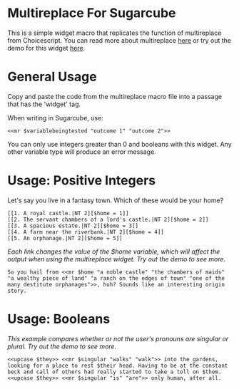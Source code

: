 # Multireplace For Sugarcube

This is a simple widget macro that replicates the function of multireplace from Choicescript. You can read more about multireplace [here](https://choicescriptdev.fandom.com/wiki/Multireplace) or try out the demo for this widget [here](https://merpati-katti.itch.io/sugarcube-multireplace-demo).

# General Usage
Copy and paste the code from the multireplace macro file into a passage that has the 'widget' tag. 

When writing in Sugarcube, use:

```<<mr $variablebeingtested "outcome 1" "outcome 2">>```

You can only use integers greater than 0 and booleans with this widget. Any other variable type will produce an error message.

# Usage: Positive Integers
Let's say you live in a fantasy town. Which of these would be your home?

    [[1. A royal castle.|NT 2][$home = 1]]
    [[2. The servant chambers of a lord's castle.|NT 2][$home = 2]]
    [[3. A spacious estate.|NT 2][$home = 3]]
    [[4. A farm near the riverbank.|NT 2][$home = 4]]
    [[5. An orphanage.|NT 2][$home = 5]]

_Each link changes the value of the $home variable, which will affect the output when using the multireplace widget. Try out the demo to see more._

```
So you hail from <<mr $home "a noble castle" "the chambers of maids" "a wealthy piece of land" "a ranch on the edges of town" "one of the many destitute orphanages">>, huh? Sounds like an interesting origin story.
```
   
# Usage: Booleans
_This example compares whether or not the user's pronouns are singular or plural. Try out the demo to see more._

```
<<upcase $they>> <<mr $singular "walks" "walk">> into the gardens, looking for a place to rest $their head. Having to be at the constant beck and call of others had really started to take a toll on $them. <<upcase $they>> <<mr $singular "is" "are">> only human, after all.
```
